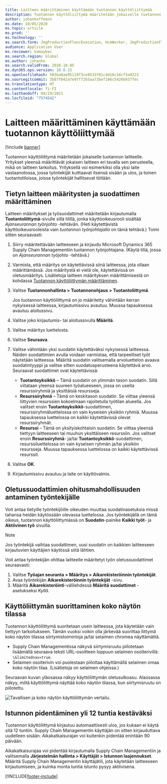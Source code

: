 ```yaml
---
title: Laitteen määrittäminen käyttämään tuotannon käyttöliittymää
description: Tuotannon käyttöliittymä määritetään jokaiselle tuotannon laitteelle. Yritykset yleensä määrittävät jokaisen laitteen eri tavalla sen perusteella, mikä on laitteen tarkoitus. Yrityksellä voi esimerkiksi olla yksi laite vastaanotossa, jossa työntekijät kuittaavat itsensä sisään ja ulos, ja toinen tuotantotiloissa, joissa työntekijät hallitsevat töitään.
author: johanhoffmann
ms.date: 10/05/2020
ms.topic: article
ms.prod: ''
ms.technology: ''
ms.search.form: JmgProductionFloorExecution, HcmWorker, JmgProductionFloorExecutionDeviceConfiguration
audience: Application User
ms.reviewer: kamaybac
ms.search.region: Global
ms.author: johanho
ms.search.validFrom: 2020-10-05
ms.dyn365.ops.version: 10.0.15
ms.openlocfilehash: 503ba8ae95119f3ce9533f81cdd16c34cf3a9223
ms.sourcegitcommit: 3b87f042a7e97f72b5aa73bef186c5426b937fec
ms.translationtype: HT
ms.contentlocale: fi-FI
ms.lasthandoff: 09/29/2021
ms.locfileid: "7574542"
---
```

# <a name="set-up-a-device-to-run-the-production-floor-execution-interface"></a>Laitteen määrittäminen käyttämään tuotannon käyttöliittymää

[!include [banner](../includes/banner.md)]

Tuotannon käyttöliittymä määritetään jokaiselle tuotannon laitteelle. Yritykset yleensä määrittävät jokaisen laitteen eri tavalla sen perusteella, mikä on laitteen tarkoitus. Yrityksellä voi esimerkiksi olla yksi laite vastaanotossa, jossa työntekijät kuittaavat itsensä sisään ja ulos, ja toinen tuotantotiloissa, joissa työntekijät hallitsevat töitään.

## <a name="set-the-configuration-and-filters-for-a-specific-device"></a>Tietyn laitteen määritysten ja suodattimen määrittäminen

Laitteen määritykset ja työsuodattimet määritetään kirjautumalla **Tuotantoliittymä**-sivulle sillä tilillä, jonka käyttöoikeusrooli sisältää *Ajanseurannan työnjohto* -tehtävän. (Heti käytettävistä käyttöoikeusrooleista vain *tuotannon työnjohtajalla* on tämä tehtävä.) Toimi sitten seuraavasti:

1. Siirry määritettävään laitteeseen ja kirjaudu Microsoft Dynamics 365 Supply Chain Managementiin tuotannon työnjohtajana. (Käytä tiliä, jossa on *Ajanseurannan työjohto* -tehtävä.)
1. Varmista, että määritys on käytettävissä siinä laitteessa, jota ollaan määrittämässä. Jos määritystä ei vielä ole, käytettävissä on oletusmääritys. Lisätietoja laitteen määrityksen määrittämisestä on kohdassa [Tuotannon käyttöliittymän määrittäminen](production-floor-execution-configure.md).
1. Valitse **Tuotannonhallinta \> Tuotannonohjaus \> Tuotantoliittymä**.

    Jos tuotannon käyttöliittymä on jo määritetty vähintään kerran nykyisessä laitteessa, kirjautumissivu avautuu. Muussa tapauksessa avautuu aloitussivu.

1. Valitse joko kirjautumis- tai aloitussivulla **Määritä**.
1. Valitse määritys luettelosta.
1. Valitse **Seuraava**.
1. Valitse vähintään yksi suodatin käytettäväksi nykyisessä laitteessa. Näiden suodattimien avulla voidaan varmistaa, että tarpeelliset työt näytetään laitteessa. Määritä suodatin valitsemalla arvoluettelon avaava suodatintyyppi ja valitse sitten suodatusperusteena käytettävä arvo. Seuraavat suodattimet ovat käytettävissä:

    - **Tuotantoyksikkö** – Tämä suodatin on ylimmän tason suodatin. Sillä viitataan yleensä suureen työalueeseen, jossa on useita resurssiryhmiä ja yksittäisiä resursseja.
    - **Resurssiryhmä** – Tämä on keskitason suodatin. Se viittaa yleensä liittyvien resurssien kokoelmaan rajoitetulla työtilan alueella. Jos valitset ensin **Tuotantoyksikkö**-suodattimen, resurssiryhmäluettelossa on vain kyseisen yksikön ryhmiä. Muussa tapauksessa luettelossa on kaikki käytettävissä olevat resurssiryhmät.
    - **Resurssi** – Tämä on yksityiskohtaisin suodatin. Se viittaa yleensä tiettyyn laitteeseen tai muuhun yksittäiseen resurssiin. Jos valitset ensin **Resurssiryhmä**- ja/tai **Tuotantoyksikkö**-suodattimen, resurssiluettelossa on vain kyseisen ryhmän ja/tai yksikön resursseja. Muussa tapauksessa luettelossa on kaikki käytettävissä resurssit.

1. Valitse **OK**.
1. Kirjautumissivu avautuu ja laite on käyttövalmis.

## <a name="allow-a-worker-to-override-the-default-filters"></a>Oletussuodattimien ohitusmahdollisuuden antaminen työntekijälle

Voit antaa tietyille työntekijöille oikeuden muuttaa suodatinasetuksia missä tahansa heidän käytössään olevassa luettelossa. Jos työntekijällä on tämä oikeus, tuotannon käyttöliittymässä on **Suodatin**-painike **Kaikki työt**- ja **Aktiivinen työ** sivuilla.

> [!NOTE]
> Jos työntekijä vaihtaa suodattimen, uusi suodatin on kaikkien laitteeseen kirjautuvien käyttäjien käytössä siitä lähtien.

Voit antaa työntekijän ohittaa laitteelle määritetyt työn oletussuodattimet seuraavasti:

1. Valitse **Työajan seuranta \> Määritys \> Aikarekisteröinnin työntekijät**.
1. Avaa työntekijän **Aikarekisteröinnin työntekijät** -sivu.
1. Määritä **Aikarekisteröinti**-välilehdessä **Määritä suodattimet** -asetukseksi *Kyllä*.

## <a name="run-the-interface-in-full-screen-mode"></a>Käyttöliittymän suorittaminen koko näytön tilassa

Tuotannon käyttöliittymä suoritetaan usein laitteessa, jota käytetään vain tiettyyn tarkoitukseen. Tämän vuoksi voikin olla järkevää suorittaa liittymä koko näytön tilassa siirtymistoimintoja ja/tai selaimen chromea näyttämättä.

- Supply Chain Managementissa näkyvä siirtymisruutu piilotetaan lisäämällä seuraava teksti URL-osoitteen loppuun selaimen osoiterivillä: `\&limitednav=true`.
- Selaimen osoiterivin voi puolestaan piilottaa käyttämällä selaimen omaa koko näytön tilaa. (Lisätietoja on selaimen ohjeissa.)

Seuraavan kuvan yläosassa näkyy käyttöliittymän oletusulkoasu. Alaosassa näkyy, miltä käyttöliittymä näyttää koko näytön tilassa, kun siirtymisruutu on piilotettu.

![Tavallisen ja koko näytön käyttöliittymän vertailu.](media/pfei-full-screen.png "Tavallisen ja koko näytön käyttöliittymän vertailu")

## <a name="extend-the-session-past-12-hours"></a>Istunnon pidentäminen yli 12 tuntia kestäväksi

Tuotannon käyttöliittymä kirjautuu automaattisesti ulos, jos kukaan ei käytä sitä 12 tuntiin. Supply Chain Managementin käyttäjän on sitten kirjauduttava uudelleen sisään. Aikakatkaisurajan voi kuitenkin pidentää enintään 90 päivään.

Aikakatkaisurajaa voi pidentää kirjautumalla Supply Chain Managementiin ja valitsemalla **Järjestelmän hallinta \> Käyttäjät \> Istunnon laajennukset**. Määritä Supply Chain Managementin käyttäjätili, jota käytetään laitteeseen kirjautumiseen, ja kuinka monta tuntia istunto pysyy aktiivisena.


[!INCLUDE[footer-include](../../includes/footer-banner.md)]